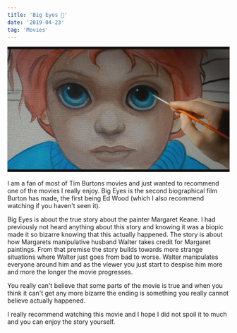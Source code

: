 ```yaml
---
title: 'Big Eyes 👀'
date: '2019-04-23'
tag: 'Movies'
---
```


![Big Eyes Cover](./cover.jpg)

I am a fan of most of Tim Burtons movies and just wanted to recommend one of the movies I really enjoy.
Big Eyes is the second biographical film Burton has made, the first being Ed Wood (which I also recommend watching if you haven't seen it).

Big Eyes is about the true story about the painter Margaret Keane. I had previously not heard anything about this story and knowing it was a biopic made it so bizarre knowing that this actually happened.
The story is about how Margarets manipulative husband Walter takes credit for Margaret paintings. From that premise the story builds towards more strange situations where Walter just goes from bad to worse.
Walter manipulates everyone around him and as the viewer you just start to despise him more and more the longer the movie progresses.

You really can't believe that some parts of the movie is true and when you think it can't get any more bizarre the ending is something you really cannot believe actually happened.

I really recommend watching this movie and I hope I did not spoil it to much and you can enjoy the story yourself.

